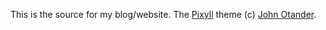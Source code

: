 This is the source for my blog/website. The [Pixyll](http://www.pixyll.com) theme (c) [John Otander](http://johnotander.com).
